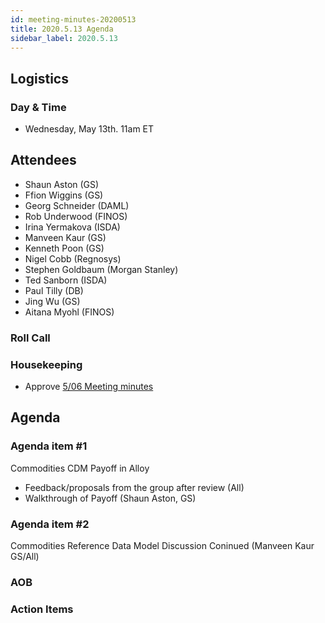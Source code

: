 ```yaml
---
id: meeting-minutes-20200513
title: 2020.5.13 Agenda
sidebar_label: 2020.5.13
---
```


## Logistics
### Day & Time
* Wednesday, May 13th. 11am ET

## Attendees
* Shaun Aston (GS)
* Ffion Wiggins (GS)
* Georg Schneider (DAML)
* Rob Underwood (FINOS)
* Irina Yermakova (ISDA)
* Manveen Kaur (GS)
* Kenneth Poon (GS)
* Nigel Cobb (Regnosys)
* Stephen Goldbaum (Morgan Stanley)
* Ted Sanborn (ISDA)
* Paul Tilly (DB)
* Jing Wu (GS)
* Aitana Myohl (FINOS)

### Roll Call

### Housekeeping
* Approve [5/06 Meeting minutes](https://github.com/finos/alloy/blob/master/meeting-minutes/commodities-ref-data-wg/2020.5.6-commod-wg-meeting.md) 

## Agenda

### Agenda item #1
Commodities CDM Payoff in Alloy
 - Feedback/proposals from the group after review (All)
 - Walkthrough of Payoff (Shaun Aston, GS)
 
### Agenda item #2
Commodities Reference Data Model Discussion Coninued (Manveen Kaur GS/All)

### AOB

### Action Items
